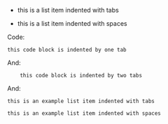 +	this is a list item
	indented with tabs

+   this is a list item
    indented with spaces

Code:

    this code block is indented by one tab

And:

		this code block is indented by two tabs

And:

    this is an example list item indented with tabs
	
    this is an example list item indented with spaces
